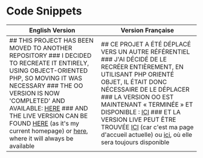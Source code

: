 # Code Snippets

| English Version | Version Française |
|-----------------|-------------------|
| ## THIS PROJECT HAS BEEN MOVED TO ANOTHER REPOSITORY  ### I DECIDED TO RECREATE IT ENTIRELY, USING OBJECT-ORIENTED PHP, SO MOVING IT WAS NECESSARY  ### THE OO VERSION IS NOW 'COMPLETED' AND AVAILABLE: <a href="https://github.com/Leerlandais/final_snippets" target="_blank">HERE</a> ### AND THE LIVE VERSION CAN BE FOUND <a href="https://leerlandais.com" target="_blank">HERE</a> (as it's my current homepage) or <a href="https://leerlandais.com/snippets" target="_blank">here</a>, where it will always be available | ## CE PROJET A ÉTÉ DÉPLACÉ VERS UN AUTRE RÉFÉRENTIEL  ### J'AI DÉCIDÉ DE LE RECRÉER ENTIÈREMENT, EN UTILISANT PHP ORIENTÉ OBJET, IL ÉTAIT DONC NÉCESSAIRE DE LE DÉPLACER  ### LA VERSION OO EST MAINTENANT « TERMINÉE » ET DISPONIBLE : <a href="https://github.com/Leerlandais/final_snippets" target="_blank">ICI</a>  ### ET LA VERSION LIVE PEUT ÊTRE TROUVÉE <a href="https://leerlandais.com" target="_blank">ICI</a> (car c'est ma page d'accueil actuelle) ou <a href="https://leerlandais.com/snippets" target="_blank">ici</a>, où elle sera toujours disponible |

